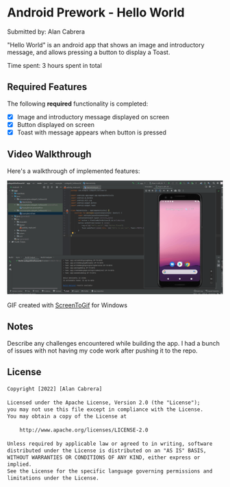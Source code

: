 # Android Prework - Hello World

Submitted by: Alan Cabrera

"Hello World" is an android app that shows an image and introductory message, and allows pressing a button to display a Toast. 

Time spent: 3 hours spent in total

## Required Features

The following **required** functionality is completed:

* [X] Image and introductory message displayed on screen
* [X] Button displayed on screen
* [X] Toast with message appears when button is pressed 

## Video Walkthrough

Here's a walkthrough of implemented features:

<img src="codepath-prework.gif" alt="Virtualbox Installation">

GIF created with [ScreenToGif](https://www.screentogif.com/) for Windows

## Notes

Describe any challenges encountered while building the app.
I had a bunch of issues with not having my code work after pushing it to the repo.

## License

    Copyright [2022] [Alan Cabrera]

    Licensed under the Apache License, Version 2.0 (the "License");
    you may not use this file except in compliance with the License.
    You may obtain a copy of the License at

        http://www.apache.org/licenses/LICENSE-2.0

    Unless required by applicable law or agreed to in writing, software
    distributed under the License is distributed on an "AS IS" BASIS,
    WITHOUT WARRANTIES OR CONDITIONS OF ANY KIND, either express or implied.
    See the License for the specific language governing permissions and
    limitations under the License.
